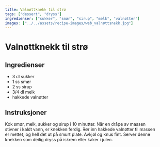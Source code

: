 ```yaml
---
title: Valnøttknekk til strø
tags: ["dessert", "dryss"]
ingredienser: ["sukker", "smør", "sirup", "melk", "valnøtter"]
images: ["../../assets/recipe-images/web_valnøttsnekk.jpg"]
---
```


# Valnøttknekk til strø

## Ingredienser

- 3 dl sukker
- 1 ss smør
- 2 ss sirup
- 3/4 dl melk
- hakkede valnøtter

## Instruksjoner

Kok smør, melk, sukker og sirup i 10 minutter. Når en dråpe av massen stivner i kaldt vann, er knekken ferdig. Rør inn hakkede valnøtter til massen er mettet, og hell det ut på smurt plate. Avkjøl og knus fint. Server denne knekken som deilig dryss på iskrem eller kaker i julen.
